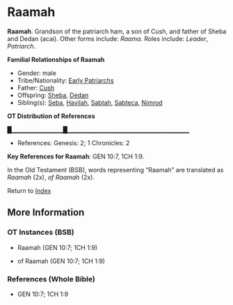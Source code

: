 # Raamah
**Raamah**. 
Grandson of the patriarch ham, a son of Cush, and father of Sheba and Dedan (acai). 
Other forms include: 
*Raama*. 
Roles include: 
_Leader_, _Patriarch_. 




**Familial Relationships of Raamah**


* Gender: male
* Tribe/Nationality: [Early Patriarchs](../../../groups/md/acai/Earlypatriarchs.md)
* Father: [Cush](Cush.2.md)
* Offspring: [Sheba](Sheba.md), [Dedan](Dedan.md)
* Sibling(s): [Seba](Seba.md), [Havilah](Havilah.md), [Sabtah](Sabtah.md), [Sabteca](Sabteca.md), [Nimrod](Nimrod.md)


**OT Distribution of References**

█▁▁▁▁▁▁▁▁▁▁▁█▁▁▁▁▁▁▁▁▁▁▁▁▁▁▁▁▁▁▁▁▁▁▁▁▁▁
* References: Genesis: 2; 1 Chronicles: 2



**Key References for Raamah**: 
GEN 10:7, 1CH 1:9. 


In the Old Testament (BSB), words representing “Raamah” are translated as 
*Raamah* (2x), *of Raamah* (2x). 




Return to [Index](00-Index.md)

## More Information

### OT Instances (BSB)

* Raamah (GEN 10:7; 1CH 1:9)

* of Raamah (GEN 10:7; 1CH 1:9)



### References (Whole Bible)

* GEN 10:7; 1CH 1:9



